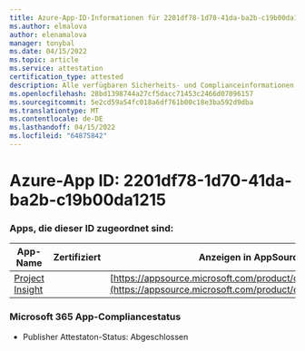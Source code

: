 ```yaml
---
title: Azure-App-ID-Informationen für 2201df78-1d70-41da-ba2b-c19b00da1215
ms.author: elmalova
author: elenamalova
manager: tonybal
ms.date: 04/15/2022
ms.topic: article
ms.service: attestation
certification_type: attested
description: Alle verfügbaren Sicherheits- und Complianceinformationen für 2201df78-1d70-41da-ba2b-c19b00da1215.
ms.openlocfilehash: 28bd1398744a27cf5dacc71453c2466d07096157
ms.sourcegitcommit: 5e2cd59a54fc018a6df761b00c18e3ba592d9dba
ms.translationtype: MT
ms.contentlocale: de-DE
ms.lasthandoff: 04/15/2022
ms.locfileid: "64875842"
---
```

# <a name="azure-app-id-2201df78-1d70-41da-ba2b-c19b00da1215"></a>Azure-App ID: 2201df78-1d70-41da-ba2b-c19b00da1215


### <a name="apps-associated-with-this-id"></a>Apps, die dieser ID zugeordnet sind:
| **App-Name** | **Zertifiziert** | **Anzeigen in AppSource** |
|--------------|---------------|-----------------------|
| [Project Insight](../forward/WA200003171.md) |  | [https://appsource.microsoft.com/product/office/WA200003171](https://appsource.microsoft.com/product/office/WA200003171) |

### <a name="microsoft-365-app-compliance-status"></a>Microsoft 365 App-Compliancestatus
- Publisher Attestaton-Status: Abgeschlossen
